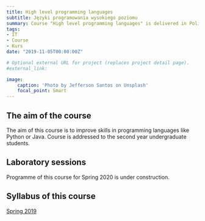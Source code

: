 ```yaml
---
title: High level programming languages
subtitle: Języki programowania wysokiego poziomu
summary: Course "High level programming languages" is delivered in Polish for Information and Communication Technology major at Faculty of Computer Science, Electronics and Telecommunications, AGH-UST.
tags:
- IT
- Course
- Kurs
date: "2019-11-05T00:00:00Z"

# Optional external URL for project (replaces project detail page).
#external_link: 

image:
    caption: 'Photo by Jefferson Santos on Unsplash'
    focal_point: Smart
---
```


## The aim of the course

The aim of this course is to improve skills in programming languages like Python or Java. Course is addressed to the second year undergraduate students.

## Laboratory sessions

Programme of this course for Spring 2020 is under construction.

## Syllabus of this course

[Spring 2019]( https://www.syllabus.agh.edu.pl/2017-2018/pl/magnesite/study_plans/stacjonarne-teleinformatyka/module/ite-1-405-s-zimowy-jezyki-programowania-wysokiego-poziomu) 